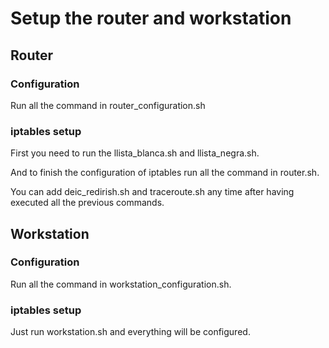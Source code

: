 # Setup the router and workstation

## Router

### Configuration

Run all the command in router_configuration.sh

### iptables setup

First you need to run the llista_blanca.sh and llista_negra.sh.

And to finish the configuration of iptables run all the command in router.sh.

You can add deic_redirish.sh and traceroute.sh any time after having executed all the previous commands.

## Workstation

### Configuration

Run all the command in workstation_configuration.sh.

### iptables setup

Just run workstation.sh and everything will be configured.